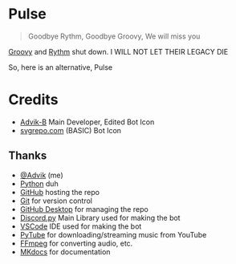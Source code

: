 # Pulse
> Goodbye Rythm, Goodbye Groovy, We will miss you

[Groovy](https://groovy.bot/) and [Rythm](https://web.archive.org/web/20211231071111/https://rythm.fm/) shut down. I WILL NOT LET THEIR LEGACY DIE

So, here is an alternative, Pulse

# Credits
- [Advik-B](https://github.com/Advik-B) Main Developer, Edited Bot Icon
- [svgrepo.com](https://www.svgrepo.com/svg/2225/music) (BASIC) Bot Icon

## Thanks
- [@Advik](https://github.com/Advik-B) (me)
- [Python](https://www.python.org/) duh
- [GitHub](https://github.com) hosting the repo
- [Git](https://git-scm.com/) for version control
- [GitHub Desktop](https://desktop.github.com/) for managing the repo
- [Discord.py](https://github.com/Rapptz/discord.py) Main Library used for making the bot
- [VSCode](https://code.visualstudio.com) IDE used for making the bot
- [PyTube](https://github.com/pytube/pytube) for downloading/streaming music from YouTube
- [FFmpeg](https://www.ffmpeg.org/) for converting audio, etc.
- [MKdocs](https://github.com/mkdocs/mkdocs/) for documentation
